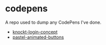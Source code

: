 # codepens

A repo used to dump any CodePens I've done.

-   [knockt-login-concept](https://codepen.io/joebocock/pen/NWNMzgP)
-   [pastel-animated-buttons](https://codepen.io/joebocock/pen/ZEWoMPb)
